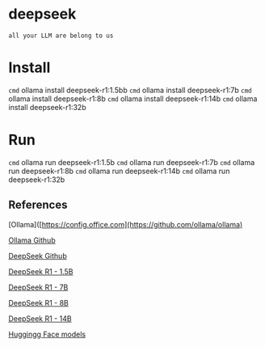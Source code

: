# deepseek

`all your LLM are belong to us`

# Install
`cmd` ollama install deepseek-r1:1.5bb
`cmd` ollama install deepseek-r1:7b
`cmd` ollama install deepseek-r1:8b
`cmd` ollama install deepseek-r1:14b
`cmd` ollama install deepseek-r1:32b

# Run
`cmd` ollama run deepseek-r1:1.5b
`cmd` ollama run deepseek-r1:7b
`cmd` ollama run deepseek-r1:8b
`cmd` ollama run deepseek-r1:14b
`cmd` ollama run deepseek-r1:32b

## References
[Ollama]([https://config.office.com](https://github.com/ollama/ollama)

[Ollama Github](https://github.com/ollama/ollama)

[DeepSeek Github](https://github.com/deepseek-ai/DeepSeek-V3?tab=readme-ov-file)

[DeepSeek R1 - 1.5B](https://huggingface.co/deepseek-ai/DeepSeek-R1-Distill-Qwen-1.5B)

[DeepSeek R1 - 7B](https://huggingface.co/deepseek-ai/DeepSeek-R1-Distill-Qwen-7B)

[DeepSeek R1 - 8B](https://huggingface.co/deepseek-ai/DeepSeek-R1-Distill-Llama-8B)

[DeepSeek R1 - 14B](https://huggingface.co/deepseek-ai/DeepSeek-R1-Distill-Qwen-14B)

[Huggingg Face models](https://huggingface.co/models)
